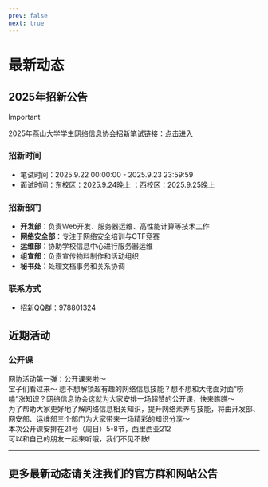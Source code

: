 ```yaml
---
prev: false
next: true
---
```


# 最新动态

## 2025年招新公告

> [!IMPORTANT]
> 2025年燕山大学学生网络信息协会招新笔试链接：[点击进入](https://teamyuna.feishu.cn/wiki/KrXcwO9WXizkZSkeRTUceeY7nTb?from=from_copylink)

### 招新时间

- 笔试时间：2025.9.22 00:00:00 - 2025.9.23 23:59:59
- 面试时间：东校区：2025.9.24晚上 ；西校区：2025.9.25晚上

### 招新部门

- **开发部**：负责Web开发、服务器运维、高性能计算等技术工作
- **网络安全部**：专注于网络安全培训与CTF竞赛
- **运维部**：协助学校信息中心进行服务器运维
- **组宣部**：负责宣传物料制作和活动组织
- **秘书处**：处理文档事务和关系协调

### 联系方式

- 招新QQ群：978801324

## 近期活动

### 公开课  

网协活动第一弹：公开课来啦～  
宝子们看过来～ 想不想解锁超有趣的网络信息技能？想不想和大佬面对面“唠嗑”涨知识？网络信息协会这就为大家安排一场超赞的公开课，快来瞧瞧～  
为了帮助大家更好地了解网络信息相关知识，提升网络素养与技能，将由开发部、网安部、运维部三个部门为大家带来一场精彩的知识分享～  
本次公开课安排在21号（周日）5-8节，西里西亚212  
可以和自己的朋友一起来听哦，我们不见不散!  

---

## 更多最新动态请关注我们的官方群和网站公告
